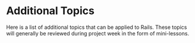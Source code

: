 # Additional Topics

Here is a list of additional topics that can be applied to Rails. These topics will generally be reviewed during project week in the form of mini-lessons.

